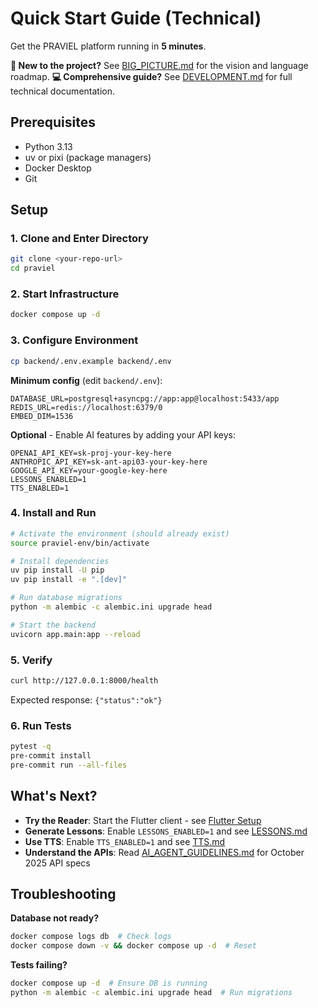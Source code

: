 # Quick Start Guide (Technical)

Get the PRAVIEL platform running in **5 minutes**.

**🎯 New to the project?** See [BIG_PICTURE.md](../BIG_PICTURE.md) for the vision and language roadmap.
**💻 Comprehensive guide?** See [DEVELOPMENT.md](DEVELOPMENT.md) for full technical documentation.

## Prerequisites

- Python 3.13
- uv or pixi (package managers)
- Docker Desktop
- Git

## Setup

### 1. Clone and Enter Directory

```bash
git clone <your-repo-url>
cd praviel
```

### 2. Start Infrastructure

```bash
docker compose up -d
```

### 3. Configure Environment

```bash
cp backend/.env.example backend/.env
```

**Minimum config** (edit `backend/.env`):
```
DATABASE_URL=postgresql+asyncpg://app:app@localhost:5433/app
REDIS_URL=redis://localhost:6379/0
EMBED_DIM=1536
```

**Optional** - Enable AI features by adding your API keys:
```
OPENAI_API_KEY=sk-proj-your-key-here
ANTHROPIC_API_KEY=sk-ant-api03-your-key-here
GOOGLE_API_KEY=your-google-key-here
LESSONS_ENABLED=1
TTS_ENABLED=1
```

### 4. Install and Run

```bash
# Activate the environment (should already exist)
source praviel-env/bin/activate

# Install dependencies
uv pip install -U pip
uv pip install -e ".[dev]"

# Run database migrations
python -m alembic -c alembic.ini upgrade head

# Start the backend
uvicorn app.main:app --reload
```

### 5. Verify

```bash
curl http://127.0.0.1:8000/health
```

Expected response: `{"status":"ok"}`

### 6. Run Tests

```bash
pytest -q
pre-commit install
pre-commit run --all-files
```

## What's Next?

- **Try the Reader**: Start the Flutter client - see [Flutter Setup](FLUTTER.md)
- **Generate Lessons**: Enable `LESSONS_ENABLED=1` and see [LESSONS.md](LESSONS.md)
- **Use TTS**: Enable `TTS_ENABLED=1` and see [TTS.md](TTS.md)
- **Understand the APIs**: Read [AI_AGENT_GUIDELINES.md](AI_AGENT_GUIDELINES.md) for October 2025 API specs

## Troubleshooting

**Database not ready?**
```bash
docker compose logs db  # Check logs
docker compose down -v && docker compose up -d  # Reset
```

**Tests failing?**
```bash
docker compose up -d  # Ensure DB is running
python -m alembic -c alembic.ini upgrade head  # Run migrations
```
